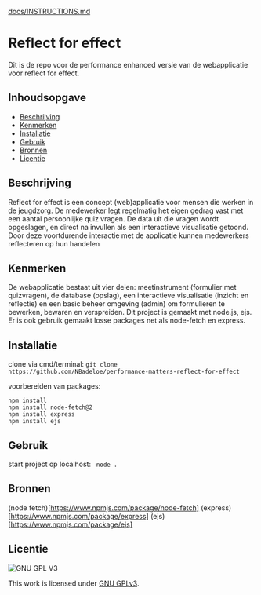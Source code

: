 [docs/INSTRUCTIONS.md](docs/INSTRUCTIONS.md)

# Reflect for effect
Dit is de repo voor de performance enhanced versie van de webapplicatie voor reflect for effect.

## Inhoudsopgave

  * [Beschrijving](#beschrijving)
  * [Kenmerken](#kenmerken)
  * [Installatie](#installatie)
  * [Gebruik](#gebruik)
  * [Bronnen](#bronnen)
  * [Licentie](#licentie)

## Beschrijving
Reflect for effect is een concept (web)applicatie voor mensen die werken in de jeugdzorg. De medewerker legt regelmatig het eigen gedrag vast met een aantal persoonlijke quiz vragen. De data uit die vragen wordt opgeslagen, en direct na invullen als een interactieve visualisatie getoond. Door deze voortdurende interactie met de applicatie kunnen medewerkers reflecteren op hun handelen
<!-- Voeg een mooie poster visual toe 📸 -->
<!-- Voeg een link toe naar Github Pages 🌐-->

## Kenmerken
De webapplicatie bestaat uit vier delen: meetinstrument (formulier met quizvragen), de database (opslag), een interactieve visualisatie (inzicht en reflectie) en een basic beheer omgeving (admin) om formulieren te bewerken, bewaren en verspreiden. Dit project is gemaakt met node.js, ejs. Er is ook gebruik gemaakt losse packages net als node-fetch en express.

## Installatie
clone via cmd/terminal:
```git clone https://github.com/NBadeloe/performance-matters-reflect-for-effect```

voorbereiden van packages:
``` npm init
npm install
npm install node-fetch@2
npm install express
npm install ejs
``` 

## Gebruik
start project op localhost: 
``` node .```
## Bronnen
(node fetch)[https://www.npmjs.com/package/node-fetch]
(express)[https://www.npmjs.com/package/express]
(ejs)[https://www.npmjs.com/package/ejs]


## Licentie

![GNU GPL V3](https://www.gnu.org/graphics/gplv3-127x51.png)

This work is licensed under [GNU GPLv3](./LICENSE).
